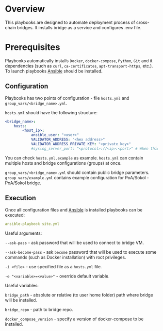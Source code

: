 # Overview

This playbooks are designed to automate deployment process of cross-chain bridges. It installs bridge as a service and configures .env file.

# Prerequisites

Playbooks automatically installs `Docker`, `docker-compose`, `Python`, `Git` and it dependencies (such as `curl`, `ca-certificates`, `apt-transport-https`, etc.). To launch playbooks [Ansible](https://docs.ansible.com/ansible/latest/installation_guide/intro_installation.html) should be installed.

## Configuration

Playbooks has two points of configuration - file `hosts.yml` and `group_vars/<bridge_name>.yml`. 

`hosts.yml` should have the following structure:

```yaml
<bridge_name>:
    hosts:
        <host_ip>:
            ansible_user: "<user>"
            VALIDATOR_ADDRESS: "<hex address>" 
            VALIDATOR_ADDRESS_PRIVATE_KEY: "<private_key>"
            #syslog_server_port: "<protocol>://<ip>:<port>" # When this parameter is set all bridge logs will be redirected to <ip>:<port> address.
```

You can check `hosts.yml.example` as example. `hosts.yml` can contain multiple hosts and bridge configurations (groups) at once.

`group_vars/<bridge_name>.yml`  should contain public bridge parameters. `group_vars/example.yml` contains example configuration for PoA/Sokol - PoA/Sokol bridge.

## Execution

Once all configuration files and [Ansible](https://docs.ansible.com/ansible/latest/installation_guide/intro_installation.html) is installed playbooks can be executed:

```yaml
ansible-playbook site.yml
```

Useful arguments:

`--ask-pass` - ask password that will be used to connect to bridge VM.

`--ask-become-pass` - ask `become` password that will be used to execute some commands (such as Docker installation) with root privileges.

`-i <file>` - use specified file as a `hosts.yml` file.

`-e "<variable>=<value>"` - override default variable.

Useful variables:

`bridge_path` - absolute or relative (to user home folder) path where bridge will be installed.

`bridge_repo` - path to bridge repo.

`docker_compose_version` - specify a version of docker-compose to be installed.
